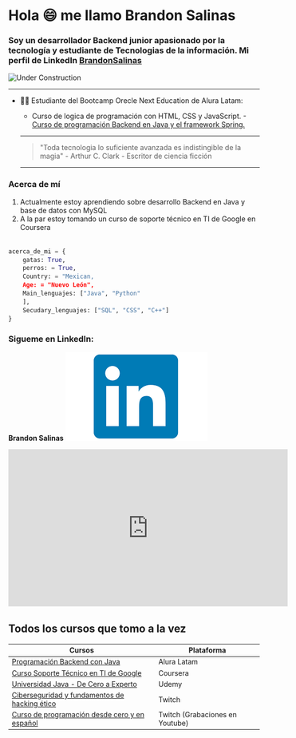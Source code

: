 # Hola :smile: me llamo Brandon Salinas

### Soy un desarrollador Backend junior apasionado por la tecnología y estudiante de Tecnologias de la información. Mi perfil de LinkedIn [BrandonSalinas](https://www.linkedin.com/in/brandon-salinas-programador/)

![Under Construction](https://images.assetsdelivery.com/compings_v2/jovanas/jovanas2001/jovanas200100175.jpg)

-------------------------------

- :man_technologist: Estudiante del Bootcamp Orecle Next Education de Alura Latam:
    - Curso de logica de programación con HTML, CSS y JavaScript.
    -[Curso de programación Backend en Java y el framework Spring.](https://github.com/HyperKu/Hyperku)

    ---------------------------

    > "Toda tecnologia lo suficiente avanzada es indistingible de la magia" - Arthur C. Clark - Escritor de ciencia ficción

    ---------------------------
### Acerca de mí

1. Actualmente estoy aprendiendo sobre desarrollo Backend en Java y base de datos con MySQL
2. A la par estoy tomando un curso de soporte técnico en TI de Google en Coursera

```Python

acerca_de_mi = {
    gatas: True,
    perros: = True,
    Country: = "Mexican,
    Age: = "Nuevo León",
    Main_lenguajes: ["Java", "Python"
    ],
    Secudary_lenguajes: ["SQL", "CSS", "C++"]
}

```

### Sigueme en LinkedIn:
**Brandon Salinas**
[![Imagen LinkedIn](Imagenes/linkedin.png)](https://www.linkedin.com/in/brandon-salinas-programador/)

<iframe width="560" height="315" src="https://www.youtube.com/embed/pO2-jhu5IXg" title="YouTube video player" frameborder="0" allow="accelerometer; autoplay; clipboard-write; encrypted-media; gyroscope; picture-in-picture; web-share" allowfullscreen></iframe>

## Todos los cursos que tomo a la vez

| Cursos | Plataforma |
|--------|------------|
| [Programación Backend con Java](https://www.aluracursos.com/curso-online-java-parte2-introduccion-orientada-objetos) | Alura Latam |
| [Curso Soporte Técnico en TI de Google](https://www.coursera.org/professional-certificates/soporte-de-tecnologias-de-informacion-google) | Coursera |
| [Universidad Java - De Cero a Experto](https://www.udemy.com/course/universidad-java-especialista-en-java-desde-cero-a-master/) | Udemy |
| [Ciberseguridad y fundamentos de hacking ético](https://www.twitch.tv/brujeriatech?lang=es-mx) | Twitch |
| [Curso de programación desde cero y en español](https://www.twitch.tv/brujeriatech?lang=es-mx) | Twitch (Grabaciones en Youtube) |
